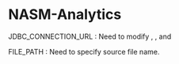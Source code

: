 # NASM-Analytics

JDBC_CONNECTION_URL : Need to modify <Host Name>, <User Name>, <Password> and <Database Name>
  
FILE_PATH : Need to specify source file name.  
